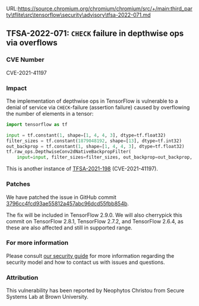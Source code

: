 URL:https://source.chromium.org/chromium/chromium/src/+/main:third_party\tflite\src\tensorflow\security\advisory\tfsa-2022-071.md
## TFSA-2022-071: `CHECK` failure in depthwise ops via overflows

### CVE Number
CVE-2021-41197

### Impact
The implementation of depthwise ops in TensorFlow is vulnerable to a denial of service via `CHECK`-failure (assertion failure) caused by overflowing the number of elements in a tensor:

```python
import tensorflow as tf

input = tf.constant(1, shape=[1, 4, 4, 3], dtype=tf.float32)
filter_sizes = tf.constant(1879048192, shape=[13], dtype=tf.int32)
out_backprop = tf.constant(1, shape=[1, 4, 4, 3], dtype=tf.float32)
tf.raw_ops.DepthwiseConv2dNativeBackpropFilter(
    input=input, filter_sizes=filter_sizes, out_backprop=out_backprop, strides=[1, 1, 1, 1], padding="SAME")
```

This is another instance of [TFSA-2021-198](https://github.com/tensorflow/tensorflow/blob/master/tensorflow/security/advisory/tfsa-2021-198.md) (CVE-2021-41197).

### Patches
We have patched the issue in GitHub commit [3796cc4fcd93ae55812a457abc96dcd55fbb854b](https://github.com/tensorflow/tensorflow/commit/3796cc4fcd93ae55812a457abc96dcd55fbb854b).

The fix will be included in TensorFlow 2.9.0. We will also cherrypick this commit on TensorFlow 2.8.1, TensorFlow 2.7.2, and TensorFlow 2.6.4, as these are also affected and still in supported range.

### For more information
Please consult [our security guide](https://github.com/tensorflow/tensorflow/blob/master/SECURITY.md) for more information regarding the security model and how to contact us with issues and questions.

### Attribution
This vulnerability has been reported by Neophytos Christou from Secure Systems Lab at Brown University.
